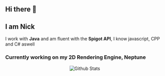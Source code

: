 ## Hi there 👋

## I am Nick

I work with **Java** and am fluent with the **Spigot API**, I know javascript, CPP and C# aswell

### Currently working on my 2D Rendering Engine, Neptune

<p align="center">
   <img src="https://github-readme-stats.vercel.app/api?username=xploree&count_private=true&show_icons=true&theme=dark" alt="Github Stats"/>
</p>
